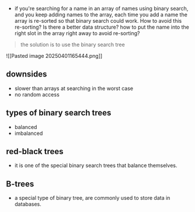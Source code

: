 - if you're searching for a name in an array of names using binary search, and you keep adding names to the array, each time you add a name the array is re-sorted so that binary search could work. How to avoid this re-sorting? Is there a better data structure? how to put the name into the right slot in the array right away to avoid re-sorting?
> the solution is to use the binary search tree

![[Pasted image 20250401165444.png]]

## downsides
- slower than arrays at searching in the worst case
- no random access

## types of binary search trees
- balanced
- imbalanced
## red-black trees
- it is one of the special binary search trees that balance themselves.

##  B-trees
 - a special type of binary tree, are commonly used to store data in databases.
